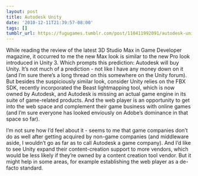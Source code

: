```yaml
---
layout: post
title: Autodesk Unity
date: '2010-12-11T21:39:57-08:00'
tags: []
tumblr_url: https://fugugames.tumblr.com/post/110411992091/autodesk-unity
---
```

While reading the review of the latest 3D Studio Max in Game Developer magazine, it occurred to me the new Max look is similar to the new Pro look introduced in Unity 3. Which prompts this prediction: Autodesk will buy Unity. It’s not much of a prediction - not like I have any money down on it (and I’m sure there’s a long thread on this somewhere on the Unity forum). But besides the suspiciously similar look, consider Unity relies on the FBX SDK, recently incorporated the Beast lightmapping tool, which is now owned by Autodesk, and Autodesk is missing an actual game engine in its suite of game-related products. And the web player is an opportunity to get into the web space and complement their game business with online games (and I’m sure everyone has looked enviously on Adobe’s dominance in that space so far).

I’m not sure how I’d feel about it - seems to me that game companies don’t do as well after getting acquired by non-game companies (and middleware aside, I wouldn’t go as far as to call Autodesk a game company). And I’d like to see Unity expand their content-creation support to more vendors, which would be less likely if they’re owned by a content creation tool vendor. But it might help in some areas, for example establishing the web player as a de-facto standard.

